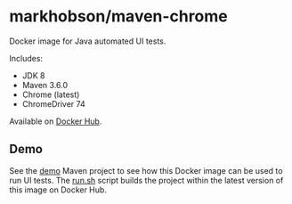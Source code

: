 # markhobson/maven-chrome

Docker image for Java automated UI tests.

Includes:

* JDK 8
* Maven 3.6.0
* Chrome (latest)
* ChromeDriver 74

Available on [Docker Hub](https://hub.docker.com/r/markhobson/maven-chrome/).

## Demo

See the [demo](demo) Maven project to see how this Docker image can be used to run UI tests. The [run.sh](demo/run.sh) script builds the project within the latest version of this image on Docker Hub.
